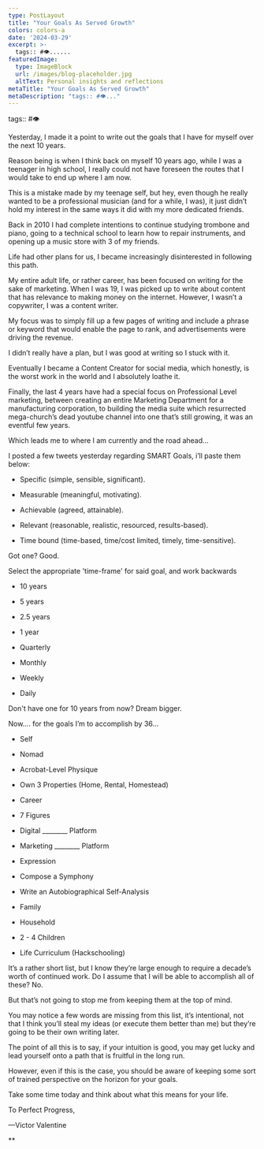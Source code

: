 ```yaml
---
type: PostLayout
title: "Your Goals As Served Growth"
colors: colors-a
date: '2024-03-29'
excerpt: >-
  tags:: #👁......
featuredImage:
  type: ImageBlock
  url: /images/blog-placeholder.jpg
  altText: Personal insights and reflections
metaTitle: "Your Goals As Served Growth"
metaDescription: "tags:: #👁..."
---
```

tags:: #👁

Yesterday, I made it a point to write out the goals that I have for myself over the next 10 years. 

Reason being is when I think back on myself 10 years ago, while I was a teenager in high school, I really could not have foreseen the routes that I would take to end up where I am now.

This is a mistake made by my teenage self, but hey, even though he really wanted to be a professional musician (and for a while, I was), it just didn’t hold my interest in the same ways it did with my more dedicated friends.

Back in 2010 I had complete intentions to continue studying trombone and piano, going to a technical school to learn how to repair instruments, and opening up a music store with 3 of my friends.

Life had other plans for us, I became increasingly disinterested in following this path.

My entire adult life, or rather career, has been focused on writing for the sake of marketing. When I was 19, I was picked up to write about content that has relevance to making money on the internet. However, I wasn’t a copywriter, I was a content writer.

My focus was to simply fill up a few pages of writing and include a phrase or keyword that would enable the page to rank, and advertisements were driving the revenue.

I didn’t really have a plan, but I was good at writing so I stuck with it.

Eventually I became a Content Creator for social media, which honestly, is the worst work in the world and I absolutely loathe it.

Finally, the last 4 years have had a special focus on Professional Level marketing, between creating an entire Marketing Department for a manufacturing corporation, to building the media suite which resurrected mega-church’s dead youtube channel into one that’s still growing, it was an eventful few years.

Which leads me to where I am currently and the road ahead…

I posted a few tweets yesterday regarding SMART Goals, i’ll paste them below:

-   Specific (simple, sensible, significant).

-   Measurable (meaningful, motivating).

-   Achievable (agreed, attainable).

-   Relevant (reasonable, realistic, resourced, results-based).

-   Time bound (time-based, time/cost limited, timely, time-sensitive).

Got one? Good.

Select the appropriate 'time-frame' for said goal, and work backwards

-   10 years

-   5 years

-   2.5 years

-   1 year

-   Quarterly

-   Monthly

-   Weekly

-   Daily

Don't have one for 10 years from now? Dream bigger.

Now…. for the goals I’m to accomplish by 36…

-   Self


-   Nomad

-   Acrobat-Level Physique

-   Own 3 Properties (Home, Rental, Homestead)


-   Career


-   7 Figures

-   Digital ________ Platform

-   Marketing ________ Platform


-   Expression


-   Compose a Symphony

-   Write an Autobiographical Self-Analysis


-   Family


-   Household

-   2 - 4 Children

-   Life Curriculum (Hackschooling)

It’s a rather short list, but I know they’re large enough to require a decade’s worth of continued work. Do I assume that I will be able to accomplish all of these? No.

But that’s not going to stop me from keeping them at the top of mind.

You may notice a few words are missing from this list, it’s intentional, not that I think you’ll steal my ideas (or execute them better than me) but they’re going to be their own writing later.

The point of all this is to say, if your intuition is good, you may get lucky and lead yourself onto a path that is fruitful in the long run.

However, even if this is the case, you should be aware of keeping some sort of trained perspective on the horizon for your goals.

Take some time today and think about what this means for your life.

To Perfect Progress,

—Victor Valentine

**